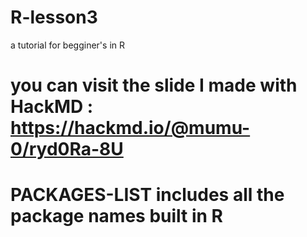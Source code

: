 # R-lesson3
a tutorial for begginer's in R
# you can visit the slide I made with HackMD : https://hackmd.io/@mumu-0/ryd0Ra-8U
# PACKAGES-LIST includes all the package names built in R
